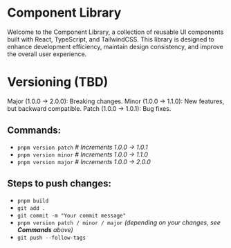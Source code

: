 # Component Library

Welcome to the Component Library, a collection of reusable UI components built with React, TypeScript, and TailwindCSS. This library is designed to enhance development efficiency, maintain design consistency, and improve the overall user experience.

# Versioning (TBD)

Major (1.0.0 → 2.0.0): Breaking changes.
Minor (1.0.0 → 1.1.0): New features, but backward compatible.
Patch (1.0.0 → 1.0.1): Bug fixes.

## Commands:

- `pnpm version patch` _# Increments 1.0.0 → 1.0.1_
- `pnpm version minor` _# Increments 1.0.0 → 1.1.0_
- `pnpm version major` _# Increments 1.0.0 → 2.0.0_

## Steps to push changes:

- `pnpm build`
- `git add .`
- `git commit -m "Your commit message"`
- `pnpm version patch / minor / major` _(depending on your changes, see **Commands** above)_
- `git push --follow-tags`
